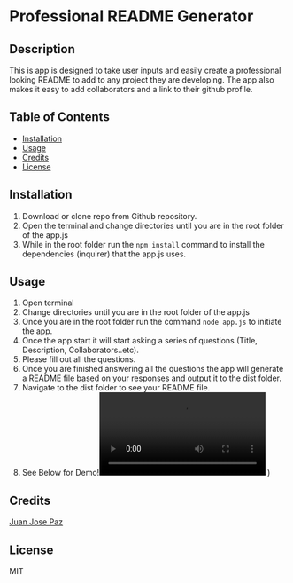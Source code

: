 
# Professional README Generator

## Description 

This is app is designed to take user inputs and easily create a professional looking README to add to any project they are developing. The app also makes it easy to add collaborators and a link to their github profile.

## Table of Contents

* [Installation](#installation)
* [Usage](#usage)
* [Credits](#credits)
* [License](#license)

## Installation

1. Download or clone repo from Github repository.
2. Open the terminal and change directories until you are in the root folder of the app.js
3. While in the root folder run the `npm install` command to install the dependencies (inquirer) that the app.js uses.

## Usage 

1. Open terminal
2. Change directories until you are in the root folder of the app.js
3. Once you are in the root folder run the command `node app.js` to initiate the app.
4. Once the app start it will start asking a series of questions (Title, Description, Collaborators..etc).
5. Please fill out all the questions.
6. Once you are finished answering all the questions the app will generate a README file based on your responses and output it to the dist folder.
7. Navigate to the dist folder to see your README file.
8. See Below for Demo!![See Below for Demo!](./assets/video/Demo.mp4)
)



## Credits


[Juan Jose Paz](https://github.com/darkjuanjo)

## License

MIT
    
